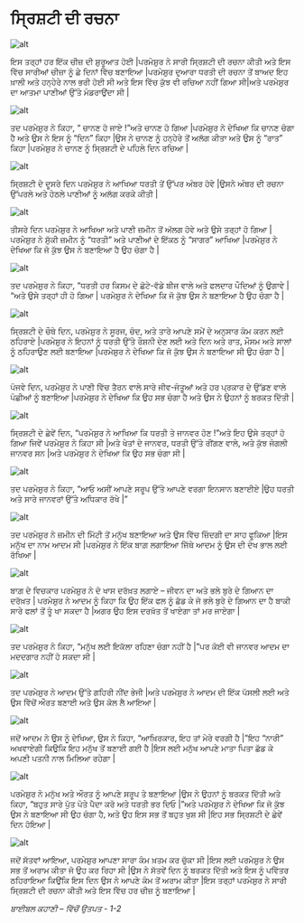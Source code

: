 # ਸ੍ਰਿਸ਼ਟੀ ਦੀ ਰਚਨਾ

![alt](https://cdn.door43.org/obs/jpg/360px/obs-en-01-01.jpg)

ਇਸ ਤਰ੍ਹਾਂ ਹਰ ਇੱਕ ਚੀਜ਼ ਦੀ ਸ਼ੁਰੂਆਤ  ਹੋਈ |ਪਰਮੇਸ਼ੁਰ ਨੇ ਸਾਰੀ  ਸ੍ਰਿਸ਼ਟੀ  ਦੀ ਰਚਨਾ ਕੀਤੀ ਅਤੇ ਇਸ ਵਿੱਚ ਸਾਰੀਆਂ ਚੀਜ਼ਾ ਨੂੰ ਛੇ ਦਿਨਾਂ ਵਿੱਚ ਬਣਾਇਆ |ਪਰਮੇਸ਼ੁਰ  ਦੁਆਰਾ ਧਰਤੀ ਦੀ ਰਚਨਾ  ਤੋਂ ਬਾਅਦ ਇਹ ਖ਼ਾਲੀ ਅਤੇ ਹਨ੍ਹੇਰੇ ਨਾਲ ਭਰੀ ਹੋਈ ਸੀ ਅਤੇ ਇਸ ਵਿੱਚ ਕੁੱਝ ਵੀ ਰਚਿਆ ਨਹੀਂ ਗਿਆ ਸੀ|ਅਤੇ ਪਰਮੇਸ਼ੁਰ ਦਾ ਆਤਮਾ ਪਾਣੀਆਂ ਉੱਤੇ ਮੰਡਰਾਉਂਦਾ ਸੀ |

![alt](https://cdn.door43.org/obs/jpg/360px/obs-en-01-02.jpg)

ਤਦ ਪਰਮੇਸ਼ੁਰ  ਨੇ ਕਿਹਾ, “ ਚਾਨਣ  ਹੋ ਜਾਏ !”ਅਤੇ  ਚਾਨਣ ਹੋ ਗਿਆ |ਪਰਮੇਸ਼ੁਰ ਨੇ ਦੇਖਿਆ ਕਿ ਚਾਨਣ ਚੰਗਾ  ਹੈ ਅਤੇ ਉਸ ਨੇ ਇਸ ਨੂੰ “ਦਿਨ” ਕਿਹਾ |ਉਸ ਨੇ ਚਾਨਣ ਨੂੰ ਹਨ੍ਹੇਰੇ ਤੋਂ ਅਲੱਗ ਕੀਤਾ ਅਤੇ ਉਸ ਨੂੰ “ਰਾਤ” ਕਿਹਾ |ਪਰਮੇਸ਼ੁਰ  ਨੇ ਚਾਨਣ ਨੂੰ ਸ੍ਰਿਸ਼ਟੀ ਦੇ ਪਹਿਲੇ ਦਿਨ ਰਚਿਆ |

![alt](https://cdn.door43.org/obs/jpg/360px/obs-en-01-03.jpg)

ਸ੍ਰਿਸ਼ਟੀ ਦੇ ਦੂਸਰੇ ਦਿਨ ਪਰਮੇਸ਼ੁਰ  ਨੇ ਆਖਿਆ  ਧਰਤੀ ਤੋਂ ਉੱਪਰ ਅੰਬਰ ਹੋਵੇ  |ਉਸਨੇ ਅੰਬਰ  ਦੀ ਰਚਨਾ ਉੱਪਰਲੇ ਅਤੇ ਹੇਠਲੇ ਪਾਣੀਆਂ ਨੂੰ ਅਲੱਗ ਕਰਕੇ ਕੀਤੀ | 

![alt](https://cdn.door43.org/obs/jpg/360px/obs-en-01-04.jpg)

ਤੀਸਰੇ ਦਿਨ ਪਰਮੇਸ਼ੁਰ  ਨੇ ਆਖਿਆ ਅਤੇ ਪਾਣੀ ਜ਼ਮੀਨ ਤੋਂ ਅੱਲਗ ਹੋਵੇ ਅਤੇ ਉਸੇ ਤਰ੍ਹਾਂ ਹੋ ਗਿਆ  |ਪਰਮੇਸ਼ੁਰ ਨੇ ਸੁੱਕੀ ਜ਼ਮੀਨ ਨੂੰ “ਧਰਤੀ”  ਅਤੇ ਪਾਣੀਆਂ ਦੇ ਇੱਕਠ  ਨੂੰ “ਸਾਗਰ” ਆਖਿਆ  |ਪਰਮੇਸ਼ੁਰ  ਨੇ ਦੇਖਿਆ ਕਿ ਜੋ ਕੁੱਝ  ਉਸ ਨੇ ਬਣਾਇਆ ਹੈ  ਉਹ ਚੰਗਾ ਹੈ |

![alt](https://cdn.door43.org/obs/jpg/360px/obs-en-01-05.jpg)

ਤਦ ਪਰਮੇਸ਼ੁਰ  ਨੇ ਕਿਹਾ, “ਧਰਤੀ ਹਰ ਕਿਸਮ ਦੇ ਛੋਟੇ-ਵੱਡੇ ਬੀਜ ਵਾਲੇ ਅਤੇ ਫਲਦਾਰ ਪੌਦਿਆਂ ਨੂੰ ਉਗਾਵੇ | “ਅਤੇ ਉਸੇ ਤਰ੍ਹਾਂ ਹੀ ਹੋ ਗਿਆ |  ਪਰਮੇਸ਼ੁਰ  ਨੇ ਦੇਖਿਆ ਕਿ ਜੋ ਕੁੱਝ  ਉਸ ਨੇ ਬਣਾਇਆ ਹੈ ਉਹ ਚੰਗਾ ਹੈ |

![alt](https://cdn.door43.org/obs/jpg/360px/obs-en-01-06.jpg)

ਸ੍ਰਿਸ਼ਟੀ ਦੇ ਚੌਥੇ ਦਿਨ, ਪਰਮੇਸ਼ੁਰ  ਨੇ  ਸੂਰਜ, ਚੰਦ, ਅਤੇ ਤਾਰੇ ਆਪਣੇ ਸਮੇਂ ਦੇ ਅਨੁਸਾਰ ਕੰਮ ਕਰਨ ਲਈ ਠਹਿਰਾਏ  |ਪਰਮੇਸ਼ੁਰ  ਨੇ ਇਹਨਾਂ ਨੂੰ ਧਰਤੀ ਉੱਤੇ ਰੌਸ਼ਨੀ ਦੇਣ ਲਈ ਅਤੇ ਦਿਨ ਅਤੇ ਰਾਤ, ਮੌਸਮ ਅਤੇ ਸਾਲਾਂ ਨੂੰ ਠਹਿਰਾਉਣ ਲਈ ਬਣਾਇਆ |ਪਰਮੇਸ਼ੁਰ  ਨੇ ਦੇਖਿਆ ਕਿ ਜੋ ਕੁੱਝ ਉਸ ਨੇ ਬਣਾਇਆ ਸੀ ਉਹ ਚੰਗਾ ਹੈ |

![alt](https://cdn.door43.org/obs/jpg/360px/obs-en-01-07.jpg)

ਪੰਜਵੇ ਦਿਨ, ਪਰਮੇਸ਼ੁਰ ਨੇ  ਪਾਣੀ ਵਿੱਚ ਤੈਰਨ ਵਾਲੇ ਸਾਰੇ ਜੀਵ-ਜੰਤੂਆਂ ਅਤੇ ਹਰ ਪ੍ਰਕਾਰ ਦੇ ਉੱਡਣ ਵਾਲੇ ਪੰਛੀਆਂ ਨੂੰ ਬਣਾਇਆ |ਪਰਮੇਸ਼ੁਰ ਨੇ ਦੇਖਿਆ ਕਿ ਉਹ ਸਭ  ਚੰਗਾ ਹੈ ਅਤੇ ਉਸ ਨੇ ਉਹਨਾਂ ਨੂੰ ਬਰਕਤ ਦਿੱਤੀ |

![alt](https://cdn.door43.org/obs/jpg/360px/obs-en-01-08.jpg)

ਸ੍ਰਿਸ਼ਟੀ ਦੇ ਛੇਵੇਂ  ਦਿਨ, “ਪਰਮੇਸ਼ੁਰ ਨੇ ਆਖਿਆ ਕਿ ਧਰਤੀ ਤੇ ਜਾਨਵਰ ਹੋਣ  !”ਅਤੇ ਇਹ ਉਸੇ ਤਰ੍ਹਾਂ  ਹੋ ਗਿਆ ਜਿਵੇਂ ਪਰਮੇਸ਼ੁਰ ਨੇ ਕਿਹਾ ਸੀ |ਅਤੇ  ਖੇਤਾਂ ਦੇ ਜਾਨਵਰ,  ਧਰਤੀ ਉੱਤੇ ਰੀਂਗਣ ਵਾਲੇ, ਅਤੇ ਕੁੱਝ ਜੰਗਲੀ ਜਾਨਵਰ ਸਨ |ਅਤੇ ਪਰਮੇਸ਼ੁਰ ਨੇ ਦੇਖਿਆ ਕਿ ਉਹ ਸਭ ਚੰਗਾ ਸੀ |

![alt](https://cdn.door43.org/obs/jpg/360px/obs-en-01-09.jpg)

ਤਦ ਪਰਮੇਸ਼ੁਰ ਨੇ ਕਿਹਾ, “ਆਓ ਅਸੀਂ ਆਪਣੇ ਸਰੂਪ ਉੱਤੇ ਆਪਣੇ ਵਰਗਾ ਇਨਸਾਨ ਬਣਾਈਏ |ਉਹ ਧਰਤੀ ਅਤੇ ਸਾਰੇ ਜਾਨਵਰਾਂ ਉੱਤੇ ਅਧਿਕਾਰ ਰੱਖੇ  |”

![alt](https://cdn.door43.org/obs/jpg/360px/obs-en-01-10.jpg)

ਤਦ ਪਰਮੇਸ਼ੁਰ ਨੇ ਜ਼ਮੀਨ ਦੀ  ਮਿੱਟੀ ਤੋਂ ਮਨੁੱਖ ਬਣਾਇਆ ਅਤੇ ਉਸ ਵਿੱਚ ਜ਼ਿੰਦਗੀ ਦਾ ਸਾਹ ਫੂਕਿਆ |ਇਸ ਮਨੁੱਖ ਦਾ ਨਾਮ ਆਦਮ ਸੀ |ਪਰਮੇਸ਼ੁਰ ਨੇ ਇੱਕ ਬਾਗ਼ ਲਗਾਇਆ ਜਿੱਥੇ ਆਦਮ ਨੂੰ  ਉਸ ਦੀ ਦੇਖ ਭਾਲ ਲਈ ਰੱਖਿਆ | 

![alt](https://cdn.door43.org/obs/jpg/360px/obs-en-01-11.jpg)

ਬਾਗ਼ ਦੇ ਵਿਚਕਾਰ ਪਰਮੇਸ਼ੁਰ ਨੇ ਦੋ ਖਾਸ ਦਰੱਖ਼ਤ ਲਗਾਏ – ਜੀਵਨ ਦਾ  ਅਤੇ  ਭਲੇ ਬੁਰੇ ਦੇ  ਗਿਆਨ ਦਾ ਦਰੱਖ਼ਤ | ਪਰਮੇਸ਼ੁਰ ਨੇ ਆਦਮ ਨੂੰ ਕਿਹਾ ਕਿ ਉਹ ਇੱਕ ਫਲ ਨੂੰ  ਛੱਡ ਕੇ ਜੋ ਭਲੇ ਬੁਰੇ ਦੇ ਗਿਆਨ ਦਾ ਹੈ ਬਾਕੀ ਸਾਰੇ ਫਲਾਂ ਤੋਂ ਤੂੰ ਖਾ ਸਕਦਾ ਹੈ |ਅਗਰ ਉਹ ਇਸ ਦਰਖ਼ੱਤ ਤੋਂ ਖਾਏਗਾ ਤਾਂ ਮਰ ਜਾਏਗਾ |

![alt](https://cdn.door43.org/obs/jpg/360px/obs-en-01-12.jpg)

ਤਦ ਪਰਮੇਸ਼ੁਰ ਨੇ ਕਿਹਾ, “ਮਨੁੱਖ ਲਈ ਇਕੱਲਾ ਰਹਿਣਾ ਚੰਗਾ ਨਹੀਂ ਹੈ |”ਪਰ ਕੋਈ ਵੀ ਜਾਨਵਰ ਆਦਮ ਦਾ ਮਦਦਗਾਰ ਨਹੀਂ ਹੋ ਸਕਦਾ ਸੀ |

![alt](https://cdn.door43.org/obs/jpg/360px/obs-en-01-13.jpg)

ਤਦ ਪਰਮੇਸ਼ੁਰ ਨੇ ਆਦਮ ਉੱਤੇ ਗਹਿਰੀ ਨੀਂਦ ਭੇਜੀ |ਅਤੇ  ਪਰਮੇਸ਼ੁਰ ਨੇ ਆਦਮ ਦੀ ਇੱਕ ਪੱਸਲੀ ਲਈ ਅਤੇ ਉਸ ਵਿੱਚੋਂ ਔਰਤ ਬਣਾਈ ਅਤੇ ਉਸ ਕੋਲ ਲੈ ਆਇਆ |

![alt](https://cdn.door43.org/obs/jpg/360px/obs-en-01-14.jpg)

ਜਦੋਂ ਆਦਮ ਨੇ ਉਸ ਨੂੰ ਦੇਖਿਆ, ਉਸ ਨੇ ਕਿਹਾ, “ਆਖ਼ਿਰਕਾਰ, ਇਹ ਤਾਂ  ਮੇਰੇ ਵਰਗੀ ਹੈ |”ਇਹ “ਨਾਰੀ” ਅਖਵਾਏਗੀ ਕਿਉਕਿ ਇਹ ਮਨੁੱਖ ਤੋਂ ਬਣਾਈ ਗਈ ਹੈ |ਇਸ ਲਈ  ਮਨੁੱਖ ਆਪਣੇ ਮਾਤਾ ਪਿਤਾ ਛੱਡ ਕੇ  ਅਪਣੀ ਪਤਨੀ ਨਾਲ ਮਿਲਿਆ ਰਹੇਗਾ |

![alt](https://cdn.door43.org/obs/jpg/360px/obs-en-01-15.jpg)

ਪਰਮੇਸ਼ੁਰ ਨੇ ਮਨੁੱਖ ਅਤੇ ਔਰਤ ਨੂੰ ਆਪਣੇ ਸਰੂਪ ਤੇ ਬਣਾਇਆ |ਉਸ ਨੇ ਉਹਨਾਂ ਨੂੰ ਬਰਕਤ ਦਿੱਤੀ ਅਤੇ ਕਿਹਾ, “ਬਹੁਤ ਸਾਰੇ ਪੁੱਤ ਪੋਤੇ ਪੈਦਾ ਕਰੋ ਅਤੇ ਧਰਤੀ ਭਰ ਦਿਓ |”ਅਤੇ ਪਰਮੇਸ਼ੁਰ ਨੇ ਦੇਖਿਆ ਕਿ ਜੋ ਕੁੱਝ ਉਸ ਨੇ ਬਣਾਇਆ ਸੀ ਉਹ ਚੰਗਾ ਹੈ, ਅਤੇ ਉਹ ਇਸ ਸਭ ਤੋਂ ਬਹੁਤ ਖੁਸ਼ ਸੀ |ਇਹ ਸਭ ਸ੍ਰਿਸ਼ਟੀ ਦੇ ਛੇਵੇਂ ਦਿਨ ਹੋਇਆ |

![alt](https://cdn.door43.org/obs/jpg/360px/obs-en-01-16.jpg)

ਜਦੋਂ ਸੱਤਵਾਂ ਆਇਆ, ਪਰਮੇਸ਼ੁਰ ਆਪਣਾ ਸਾਰਾ ਕੰਮ ਖ਼ਤਮ ਕਰ ਚੁੱਕਾ ਸੀ |ਇਸ ਲਈ ਪਰਮੇਸ਼ੁਰ ਨੇ ਉਸ ਸਭ ਤੋਂ ਅਰਾਮ ਕੀਤਾ ਜੋ ਉਹ ਕਰ ਰਿਹਾ ਸੀ |ਉਸ ਨੇ ਸੱਤਵੇਂ ਦਿਨ ਨੂੰ ਬਰਕਤ ਦਿੱਤੀ ਅਤੇ ਇਸ ਨੂੰ ਪਵਿੱਤਰ ਠਹਿਰਾਇਆ ਕਿਉਂਕਿ ਇਸ ਦਿਨ ਉਸ ਨੇ ਆਪਣੇ ਕੰਮ ਤੋਂ ਅਰਾਮ ਕੀਤਾ |ਇਸ ਤਰ੍ਹਾਂ ਪਰਮੇਸ਼ੁਰ ਨੇ ਸਾਰੀ  ਸ੍ਰਿਸ਼ਟੀ  ਦੀ ਰਚਨਾ ਕੀਤੀ ਅਤੇ ਇਸ ਵਿੱਚ ਹਰ ਚੀਜ਼ ਨੂੰ ਬਣਾਇਆ |

_ਬਾਈਬਲ ਕਹਾਣੀ – ਵਿੱਚੋਂ  ਉਤਪਤ -  1-2_